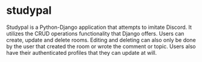# studypal

Studypal is a Python-Django application that attempts to imitate Discord. It utilizes the CRUD operations functionality that Django offers. Users can create, update and delete rooms. Editing and deleting can also only be done by the user that created the room or wrote the comment or topic. Users also have their authenticated profiles that they can update at will.
